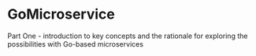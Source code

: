 # GoMicroservice
Part One - introduction to key concepts and the rationale for exploring the possibilities with Go-based microservices
